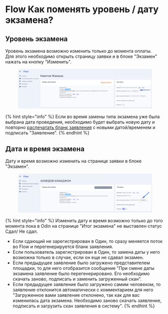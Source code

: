 # Flow Как поменять уровень / дату экзамена?

## Уровень экзамена

Уровень экзамена возможно изменить только до момента оплаты.\
Для этого необходимо открыть страницу заявки и в блоке "Экзамен" нажать на кнопку "Изменить".

<figure><img src="../.gitbook/assets/image (297).png" alt=""><figcaption></figcaption></figure>

{% hint style="info" %}
Если во время замены типа экзамена уже была выбрана дата проведения, необходимо будет выбрать новую дату и повторно [распечатать бланк заявления](../flow.-rabota-s-dokumentami/pechat-i-zagruzka-zayavlenii.md) с новыми датой/временем и подписать "Заявление".&#x20;
{% endhint %}

## Дата и время экзамена

Дату и время  возможно изменить на странице заявки в блоке "Экзамен".

<figure><img src="../.gitbook/assets/image (298).png" alt=""><figcaption></figcaption></figure>

{% hint style="info" %}
Изменить дату и время возможно только до того момента пока в  Odin на странице "Итог экзамена" не выставлен статус Сдал/ Не сдал.



* Если сдающий не зарегистрирован в Один, то сразу меняется поток  во Flow и перегенерируется бланк заявления.
* Если пользователь зарегистрирован в Один, то замена даты у него возможна только в случае, если он еще не сдавал экзамен.
* Если предыдущее заявление было загружено представителем площадки, то для него отобразится сообщение "При смене даты экзамена заявление было перегенерировано. Его необходимо скачать заново, подписать и заменить загруженный скан".
* Если предыдущее заявление было загружено самим человеком, то заявление отклонится автоматически с комментарием для него "Загруженное вами заявление отклонено, так как для вас изменилась дата экзамена. Необходимо заново скачать заявление, подписать и загрузить скан заявления в систему".
{% endhint %}
